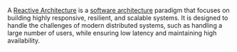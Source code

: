 A [Reactive Architecture](/reactive-architecture) is a [software architecture](/swe#software-architecture) paradigm that focuses on building highly responsive, resilient, and scalable systems. It is designed to handle the challenges of modern distributed systems, such as handling a large number of users, while ensuring low latency and maintaining high availability.